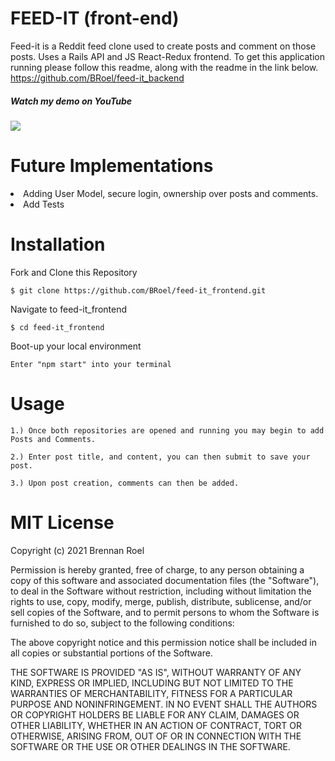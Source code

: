 # FEED-IT (front-end)

Feed-it is a Reddit feed clone used to create posts and comment on those posts. Uses a Rails API and JS React-Redux frontend. To get this application running please follow this readme, along with the readme in the link below. https://github.com/BRoel/feed-it_backend

##### Watch my demo on YouTube
<a href= 'https://www.youtube.com/watch?v=XlyqpubZrHY' rel="nofollow"><img src= "https://img.shields.io/badge/YouTube-FF0000?style=for-the-badge&logo=youtube&logoColor=white" /></a>

# Future Implementations

<li>Adding User Model, secure login, ownership over posts and comments.</li>
<li>Add Tests</li>

# Installation

Fork and Clone this Repository
```
$ git clone https://github.com/BRoel/feed-it_frontend.git
```
Navigate to feed-it_frontend
```
$ cd feed-it_frontend
```
Boot-up your local environment
```
Enter "npm start" into your terminal
```

# Usage
```
1.) Once both repositories are opened and running you may begin to add Posts and Comments.
```
```
2.) Enter post title, and content, you can then submit to save your post.
```
```
3.) Upon post creation, comments can then be added.
```

# MIT License

Copyright (c) 2021 Brennan Roel

Permission is hereby granted, free of charge, to any person obtaining a copy
of this software and associated documentation files (the "Software"), to deal
in the Software without restriction, including without limitation the rights
to use, copy, modify, merge, publish, distribute, sublicense, and/or sell
copies of the Software, and to permit persons to whom the Software is
furnished to do so, subject to the following conditions:

The above copyright notice and this permission notice shall be included in all
copies or substantial portions of the Software.

THE SOFTWARE IS PROVIDED "AS IS", WITHOUT WARRANTY OF ANY KIND, EXPRESS OR
IMPLIED, INCLUDING BUT NOT LIMITED TO THE WARRANTIES OF MERCHANTABILITY,
FITNESS FOR A PARTICULAR PURPOSE AND NONINFRINGEMENT. IN NO EVENT SHALL THE
AUTHORS OR COPYRIGHT HOLDERS BE LIABLE FOR ANY CLAIM, DAMAGES OR OTHER
LIABILITY, WHETHER IN AN ACTION OF CONTRACT, TORT OR OTHERWISE, ARISING FROM,
OUT OF OR IN CONNECTION WITH THE SOFTWARE OR THE USE OR OTHER DEALINGS IN THE
SOFTWARE.
